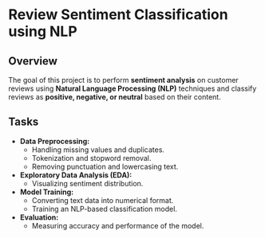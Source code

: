 # Review Sentiment Classification using NLP

## Overview
The goal of this project is to perform **sentiment analysis** on customer reviews using **Natural Language Processing (NLP)** techniques and classify reviews as **positive, negative, or neutral** based on their content.

## Tasks
- **Data Preprocessing:**
  - Handling missing values and duplicates.
  - Tokenization and stopword removal.
  - Removing punctuation and lowercasing text.
- **Exploratory Data Analysis (EDA):**
  - Visualizing sentiment distribution.
- **Model Training:**
  - Converting text data into numerical format.
  - Training an NLP-based classification model.
- **Evaluation:**
  - Measuring accuracy and performance of the model.



